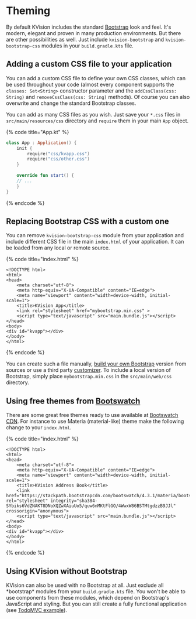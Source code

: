# Theming

By default KVision includes the standard [Bootstrap](https://getbootstrap.com/docs/4.3/getting-started/introduction/) look and feel. It's modern, elegant and proven in many production environments. But there are other possibilities as well. Just include `kvision-bootstrap` and `kvision-bootstrap-css` modules in your `build.gradle.kts` file.

## Adding a custom CSS file to your application

You can add a custom CSS file to define your own CSS classes, which can be used throughout your code \(almost every component supports the `classes: Set<String>` constructor parameter and the `addCssClass(css: String)` and `removeCssClass(css: String)` methods\). Of course you can also overwrite and change the standard Bootstrap classes.

You can add as many CSS files as you wish. Just save your `*.css` files in `src/main/resources/css` directory and `require` them in your main `App` object.

{% code title="App.kt" %}
```kotlin
class App : Application() {
    init {
        require("css/kvapp.css")
        require("css/other.css")
    }
    
    override fun start() {
    // ...
    }
}
```
{% endcode %}

## Replacing Bootstrap CSS with a custom one

You can remove `kvision-bootstrap-css` module from your application and include different CSS file in the main `index.html` of your application. It can be loaded from any local or remote source.

{% code title="index.html" %}
```markup
<!DOCTYPE html>
<html>
<head>
    <meta charset="utf-8">
    <meta http-equiv="X-UA-Compatible" content="IE=edge">
    <meta name="viewport" content="width=device-width, initial-scale=1">
    <title>KVision App</title>
    <link rel="stylesheet" href="mybootstrap.min.css" >
    <script type="text/javascript" src="main.bundle.js"></script>
</head>
<body>
<div id="kvapp"></div>
</body>
</html>
```
{% endcode %}

You can create such a file manually, [build your own Bootstrap](https://getbootstrap.com/docs/4.3/getting-started/build-tools/) version from sources or use a third party [customizer](http://bootstrapcustomizer.com/). To include a local version of Bootstrap, simply place `mybootstrap.min.css` in the `src/main/web/css` directory.

## Using free themes from [Bootswatch](https://bootswatch.com/)

There are some great free themes ready to use available at [Bootswatch CDN](https://www.bootstrapcdn.com/bootswatch/). For instance to use Materia \(material-like\) theme make the following change to your `index.html`.

{% code title="index.html" %}
```markup
<!DOCTYPE html>
<html>
<head>
    <meta charset="utf-8">
    <meta http-equiv="X-UA-Compatible" content="IE=edge">
    <meta name="viewport" content="width=device-width, initial-scale=1">
    <title>KVision Address Book</title>
    <link href="https://stackpath.bootstrapcdn.com/bootswatch/4.3.1/materia/bootstrap.min.css" rel="stylesheet" integrity="sha384-SYbiks6VdZNAKT8DNoXQZwXAiuUo5/quw6nMKtFlGO/4WwxW86BSTMtgdzzB9JJl" crossorigin="anonymous">
    <script type="text/javascript" src="main.bundle.js"></script>
</head>
<body>
<div id="kvapp"></div>
</body>
</html>
```
{% endcode %}

## Using KVision without Bootstrap

KVision can also be used with no Bootstrap at all. Just exclude all \*bootstrap\* modules from your `build.gradle.kts` file. You won't be able to use components from these modules, which depend on Bootstrap's JavaScript and styling. But you can still create a fully functional application \(see [TodoMVC example](https://github.com/rjaros/kvision-examples#todomvc)\).

